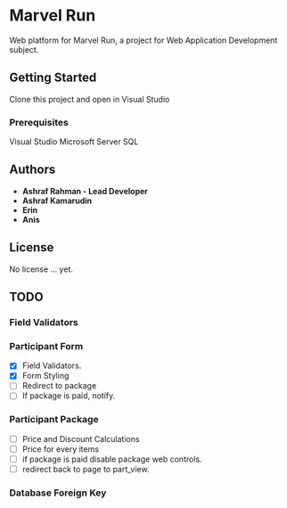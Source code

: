 # Marvel Run

Web platform for Marvel Run, a project for Web Application Development subject.

## Getting Started

Clone this project and open in Visual Studio

### Prerequisites

Visual Studio
Microsoft Server SQL

## Authors

* **Ashraf Rahman - Lead Developer** 
* **Ashraf Kamarudin**
* **Erin**
* **Anis**

## License

No license ... yet.

## TODO

### Field Validators

### Participant Form

- [x] Field Validators.
- [x] Form Styling
- [ ] Redirect to package
- [ ] If package is paid, notify.

### Participant Package

- [ ] Price and Discount Calculations
- [ ] Price for every items
- [ ] if package is paid disable package web controls.
- [ ] redirect back to page to part_view.

### Database Foreign Key
